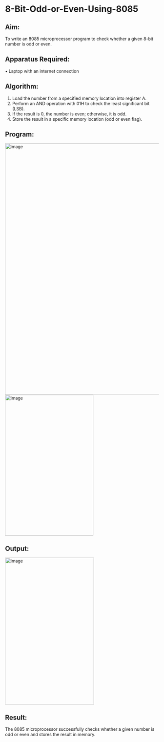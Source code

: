# 8-Bit-Odd-or-Even-Using-8085

## Aim:
To write an 8085 microprocessor program to check whether a given 8-bit number is odd or even.

## Apparatus Required:
•	Laptop with an internet connection

## Algorithm:
1.	Load the number from a specified memory location into register A.
2.	Perform an AND operation with 01H to check the least significant bit (LSB).
3.	If the result is 0, the number is even; otherwise, it is odd.
4.	Store the result in a specific memory location (odd or even flag).


## Program:
<img width="1872" height="823" alt="image" src="https://github.com/user-attachments/assets/701b9c58-8b72-4476-8f58-79865a3223f2" />
<img width="289" height="461" alt="image" src="https://github.com/user-attachments/assets/bbef0e6c-639e-4e7a-b5e9-3bf04ddd1621" />


## Output:
<img width="291" height="481" alt="image" src="https://github.com/user-attachments/assets/f6079102-9696-49e1-aa9e-d7787c4dd79f" />


## Result:
The 8085 microprocessor successfully checks whether a given number is odd or even and stores the result in memory.


